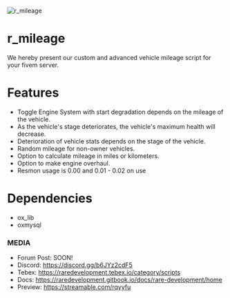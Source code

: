![r_mileage](https://user-images.githubusercontent.com/80534501/209442031-65fc430e-c7e3-451e-9ae3-bb85cde53caa.png)


# r_mileage

We hereby present our custom and advanced vehicle mileage script for your fivem server.

# Features
- Toggle Engine System with start degradation depends on the mileage of the vehicle.
- As the vehicle's stage deteriorates, the vehicle's maximum health will decrease.
- Deterioration of vehicle stats depends on the stage of the vehicle.
- Random mileage for non-owner vehicles.
- Option to calculate mileage in miles or kilometers. 
- Option to make engine overhaul. 
- Resmon usage is 0.00 and 0.01 - 0.02 on use

# Dependencies
- ox_lib
- oxmysql

### MEDIA
- Forum Post: SOON!
- Discord: https://discord.gg/b6JYz2cdF5
- Tebex: https://raredevelopment.tebex.io/category/scripts
- Docs: https://raredevelopment.gitbook.io/docs/rare-development/home
- Preview: https://streamable.com/rqyyfu
